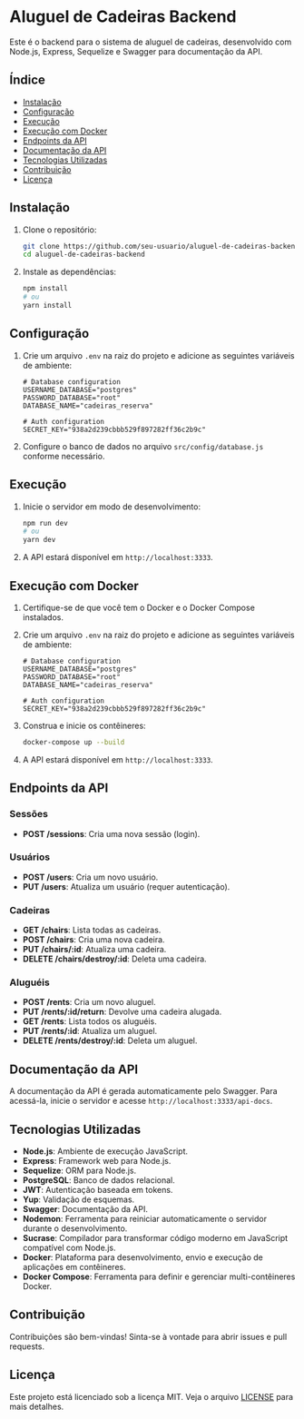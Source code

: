 # Aluguel de Cadeiras Backend

Este é o backend para o sistema de aluguel de cadeiras, desenvolvido com Node.js, Express, Sequelize e Swagger para documentação da API.

## Índice

- [Instalação](#instalação)
- [Configuração](#configuração)
- [Execução](#execução)
- [Execução com Docker](#execução-com-docker)
- [Endpoints da API](#endpoints-da-api)
- [Documentação da API](#documentação-da-api)
- [Tecnologias Utilizadas](#tecnologias-utilizadas)
- [Contribuição](#contribuição)
- [Licença](#licença)

## Instalação

1. Clone o repositório:
    ```bash
    git clone https://github.com/seu-usuario/aluguel-de-cadeiras-backend.git
    cd aluguel-de-cadeiras-backend
    ```

2. Instale as dependências:
    ```bash
    npm install
    # ou
    yarn install
    ```

## Configuração

1. Crie um arquivo `.env` na raiz do projeto e adicione as seguintes variáveis de ambiente:
    ```env
    # Database configuration
    USERNAME_DATABASE="postgres"
    PASSWORD_DATABASE="root"
    DATABASE_NAME="cadeiras_reserva"

    # Auth configuration
    SECRET_KEY="938a2d239cbbb529f897282ff36c2b9c"
    ```

2. Configure o banco de dados no arquivo `src/config/database.js` conforme necessário.

## Execução

1. Inicie o servidor em modo de desenvolvimento:
    ```bash
    npm run dev
    # ou
    yarn dev
    ```

2. A API estará disponível em `http://localhost:3333`.

## Execução com Docker

1. Certifique-se de que você tem o Docker e o Docker Compose instalados.

2. Crie um arquivo `.env` na raiz do projeto e adicione as seguintes variáveis de ambiente:
    ```env
    # Database configuration
    USERNAME_DATABASE="postgres"
    PASSWORD_DATABASE="root"
    DATABASE_NAME="cadeiras_reserva"

    # Auth configuration
    SECRET_KEY="938a2d239cbbb529f897282ff36c2b9c"
    ```

3. Construa e inicie os contêineres:
    ```bash
    docker-compose up --build
    ```

4. A API estará disponível em `http://localhost:3333`.

## Endpoints da API

### Sessões

- **POST /sessions**: Cria uma nova sessão (login).

### Usuários

- **POST /users**: Cria um novo usuário.
- **PUT /users**: Atualiza um usuário (requer autenticação).

### Cadeiras

- **GET /chairs**: Lista todas as cadeiras.
- **POST /chairs**: Cria uma nova cadeira.
- **PUT /chairs/:id**: Atualiza uma cadeira.
- **DELETE /chairs/destroy/:id**: Deleta uma cadeira.

### Aluguéis

- **POST /rents**: Cria um novo aluguel.
- **PUT /rents/:id/return**: Devolve uma cadeira alugada.
- **GET /rents**: Lista todos os aluguéis.
- **PUT /rents/:id**: Atualiza um aluguel.
- **DELETE /rents/destroy/:id**: Deleta um aluguel.

## Documentação da API

A documentação da API é gerada automaticamente pelo Swagger. Para acessá-la, inicie o servidor e acesse `http://localhost:3333/api-docs`.

## Tecnologias Utilizadas

- **Node.js**: Ambiente de execução JavaScript.
- **Express**: Framework web para Node.js.
- **Sequelize**: ORM para Node.js.
- **PostgreSQL**: Banco de dados relacional.
- **JWT**: Autenticação baseada em tokens.
- **Yup**: Validação de esquemas.
- **Swagger**: Documentação da API.
- **Nodemon**: Ferramenta para reiniciar automaticamente o servidor durante o desenvolvimento.
- **Sucrase**: Compilador para transformar código moderno em JavaScript compatível com Node.js.
- **Docker**: Plataforma para desenvolvimento, envio e execução de aplicações em contêineres.
- **Docker Compose**: Ferramenta para definir e gerenciar multi-contêineres Docker.

## Contribuição

Contribuições são bem-vindas! Sinta-se à vontade para abrir issues e pull requests.

## Licença

Este projeto está licenciado sob a licença MIT. Veja o arquivo [LICENSE](LICENSE) para mais detalhes.
